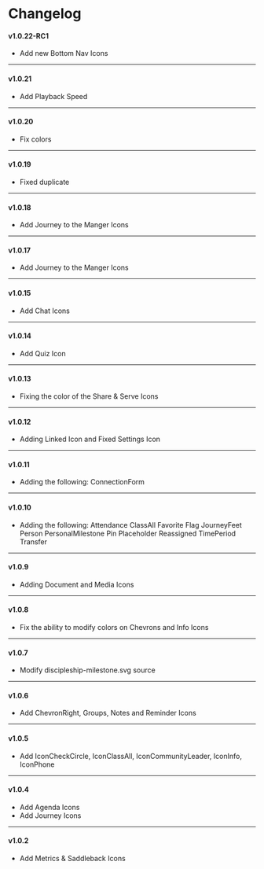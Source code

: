 # Changelog

#### v1.0.22-RC1

- Add new Bottom Nav Icons
---

#### v1.0.21

- Add Playback Speed
---

#### v1.0.20

- Fix colors
---

#### v1.0.19

- Fixed duplicate
---

#### v1.0.18

- Add Journey to the Manger Icons
---

#### v1.0.17

- Add Journey to the Manger Icons
---

#### v1.0.15

- Add Chat Icons
---

#### v1.0.14

- Add Quiz Icon
---

#### v1.0.13

- Fixing the color of the Share & Serve Icons
---

#### v1.0.12

- Adding Linked Icon and Fixed Settings Icon
---
#### v1.0.11

- Adding the following:
ConnectionForm
---
#### v1.0.10

- Adding the following:
Attendance
ClassAll
Favorite
Flag
JourneyFeet
Person
PersonalMilestone
Pin
Placeholder
Reassigned
TimePeriod
Transfer

---
#### v1.0.9

- Adding Document and Media Icons

---
#### v1.0.8

- Fix the ability to modify colors on Chevrons and Info Icons

---

#### v1.0.7

- Modify discipleship-milestone.svg source

---

#### v1.0.6

- Add ChevronRight, Groups, Notes and Reminder Icons

---

#### v1.0.5

- Add IconCheckCircle, IconClassAll, IconCommunityLeader, IconInfo, IconPhone

---

#### v1.0.4

- Add Agenda Icons
- Add Journey Icons

---

#### v1.0.2

- Add Metrics & Saddleback Icons
